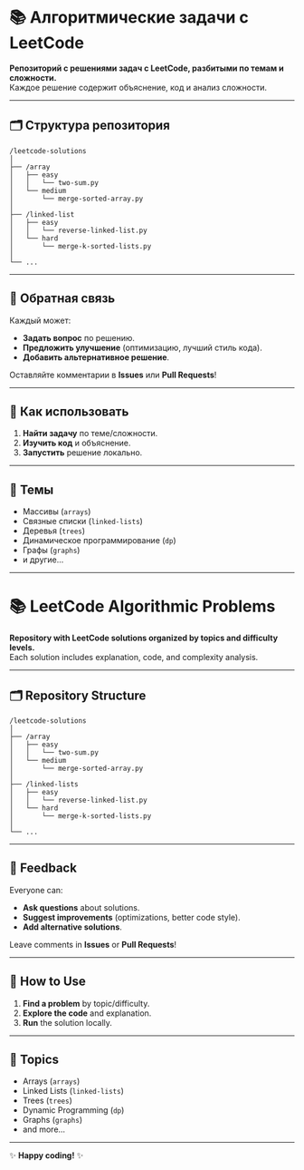 # 📚 Алгоритмические задачи с LeetCode

**Репозиторий с решениями задач с LeetCode, разбитыми по темам и сложности.**  
Каждое решение содержит объяснение, код и анализ сложности.  

---

## 🗂 Структура репозитория
```
/leetcode-solutions
│
├── /array
│   ├── easy
│   │   └── two-sum.py
│   └── medium
│       └── merge-sorted-array.py
│
├── /linked-list
│   ├── easy
│   │   └── reverse-linked-list.py
│   └── hard
│       └── merge-k-sorted-lists.py
│
└── ...
```

---

## 💬 Обратная связь
Каждый может:  
- **Задать вопрос** по решению.  
- **Предложить улучшение** (оптимизацию, лучший стиль кода).  
- **Добавить альтернативное решение**.  

Оставляйте комментарии в **Issues** или **Pull Requests**!  

---

## 🚀 Как использовать
1. **Найти задачу** по теме/сложности.  
2. **Изучить код** и объяснение.  
3. **Запустить** решение локально.  

---

## 📝 Темы
- Массивы (`arrays`)  
- Связные списки (`linked-lists`)  
- Деревья (`trees`)  
- Динамическое программирование (`dp`)  
- Графы (`graphs`)  
- и другие...  

---

# 📚 LeetCode Algorithmic Problems

**Repository with LeetCode solutions organized by topics and difficulty levels.**  
Each solution includes explanation, code, and complexity analysis.  

---

## 🗂 Repository Structure
```
/leetcode-solutions
│
├── /array
│   ├── easy
│   │   └── two-sum.py
│   └── medium
│       └── merge-sorted-array.py
│
├── /linked-lists
│   ├── easy
│   │   └── reverse-linked-list.py
│   └── hard
│       └── merge-k-sorted-lists.py
│
└── ...
```

---

## 💬 Feedback
Everyone can:  
- **Ask questions** about solutions.  
- **Suggest improvements** (optimizations, better code style).  
- **Add alternative solutions**.  

Leave comments in **Issues** or **Pull Requests**!  

---

## 🚀 How to Use
1. **Find a problem** by topic/difficulty.  
2. **Explore the code** and explanation.  
3. **Run** the solution locally.  

---

## 📝 Topics
- Arrays (`arrays`)  
- Linked Lists (`linked-lists`)  
- Trees (`trees`)  
- Dynamic Programming (`dp`)  
- Graphs (`graphs`)  
- and more...  

--- 

✨ **Happy coding!** ✨